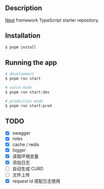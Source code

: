 ## Description

[Nest](https://github.com/nestjs/nest) framework TypeScript starter repository.

## Installation

```bash
$ pnpm install
```

## Running the app

```bash
# development
$ pnpm run start

# watch mode
$ pnpm run start:dev

# production mode
$ pnpm run start:prod
```

## TODO

- [x] swagger
- [x] roles
- [x] cache / redis
- [x] logger
- [x] 读取环境变量
- [x] 添加日志
- [ ] 自动生成 CURD
- [ ] 文件上传
- [x] request id 搭配日志使用